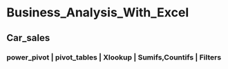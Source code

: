 # Business_Analysis_With_Excel

## Car_sales
### power_pivot | pivot_tables | Xlookup | Sumifs,Countifs | Filters
              
